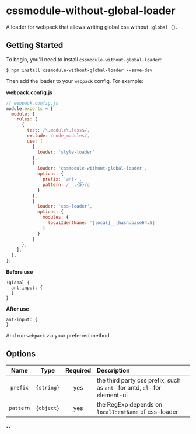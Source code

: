 # cssmodule-without-global-loader

A loader for webpack that allows writing global css without `:global {}`.

## Getting Started

To begin, you'll need to install `cssmodule-without-global-loader`:

```console
$ npm install cssmodule-without-global-loader --save-dev
```

Then add the loader to your `webpack` config. For example:

**webpack.config.js**

```js
// webpack.config.js
module.exports = {
  module: {
    rules: [
      {
        test: /\.module\.less$/,
        exclude: /node_modules/,
        use: [
          {
            loader: 'style-loader'
          },
          {
            loader: 'cssmodule-without-global-loader',
            options: {
              prefix: 'ant-',
              pattern: /__.{5}/g
            }
          },
          {
            loader: 'css-loader',
            options: {
              modules: {
                localIdentName: '[local]__[hash:base64:5]'
              }
            }
          }
      },
    ],
  },
};
```

**Before use**

```less
:global {
  ant-input: {
  }
}
```

**After use**

```less
ant-input: {
}
```

And run `webpack` via your preferred method.

## Options

|   Name    |    Type    | Required | Description                                                               |
| :-------: | :--------: | :------: | :------------------------------------------------------------------------ |
| `prefix`  | `{string}` |   yes    | the third party css prefix, such as `ant-` for antd, `el-` for element-ui |
| `pattern` | `{object}` |   yes    | the RegExp depends on `localIdentName` of css-loader                      |

### ``
